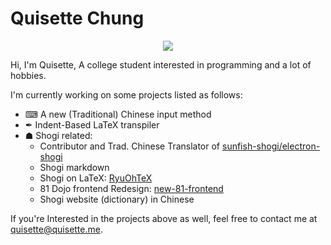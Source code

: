 # Quisette Chung
<div align="center">
<img  src="https://github-readme-stats.vercel.app/api?username=Quisette&show_icons=true&theme=dark&count_private=true&show_icons=true"> </img>
</div>



Hi, I'm Quisette, A college student interested in programming and a lot of hobbies.

I'm currently working on some projects listed as follows:
* ⌨ A new (Traditional) Chinese input method
* ✒ Indent-Based LaTeX transpiler
* ☗ Shogi related:
  * Contributor and Trad. Chinese Translator of [sunfish-shogi/electron-shogi](https://github.com/sunfish-shogi/electron-shogi)
  * Shogi markdown
  * Shogi on LaTeX: [RyuOhTeX](https://github.com/RyuOhTeX/RyuOhTeX)
  * 81 Dojo frontend Redesign: [new-81-frontend](https://github.com/Quisette/new-81-frontend)
  * Shogi website (dictionary) in Chinese  


If you're Interested in the projects above as well, feel free to contact me at [quisette@quisette.me](mailto:quisette@quisette.me).
